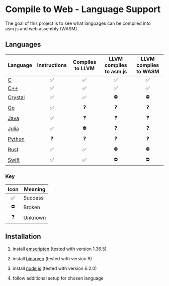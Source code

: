 # Compile to Web - Language Support

The goal of this project is to see what languages can be compiled into asm.js
and web assembly (WASM)

## Languages

| Language                     | Instructions       | Compiles to LLVM   | LLVM compiles to asm.js | LLVM compiles to WASM |
|------------------------------|:------------------:|:------------------:|:-----------------------:|:---------------------:|
| [C](C/README.md)             | :white_check_mark: | :white_check_mark: | :white_check_mark:      | :white_check_mark:    |
| [C++](C++/README.md)         | :white_check_mark: | :white_check_mark: | :white_check_mark:      | :white_check_mark:    |
| [Crystal](Crystal/README.md) | :white_check_mark: | :white_check_mark: | :no_entry:              | :no_entry:            |
| [Go](Go/README.md)           | :white_check_mark: | :question:         | :question:              | :question:            |
| [Java](Java/README.md)       | :white_check_mark: | :question:         | :question:              | :question:            |
| [Julia](Julia/README.md)     | :white_check_mark: | :no_entry:         | :question:              | :question:            |
| [Python](Python/README.md)   | :question:         | :question:         | :question:              | :question:            |
| [Rust](Rust/README.md)       | :white_check_mark: | :white_check_mark: | :no_entry:              | :no_entry:            |
| [Swift](Swift/README.md)     | :white_check_mark: | :white_check_mark: | :no_entry:              | :no_entry:            |

### Key

| Icon               | Meaning |
|:------------------:|---------|
| :white_check_mark: | Success |
| :no_entry:         | Broken  |
| :question:         | Unknown |

## Installation

1.  install [emscripten](https://kripken.github.io/emscripten-site/docs/getting_started/downloads.html)
    (tested with version 1.36.5)

2.  install [binaryen](https://github.com/kripken/emscripten/wiki/WebAssembly#building-webassembly-now)
    (tested with version 9)

3.  install [node.js](https://nodejs.org/en/download/)
    (tested with version 6.2.0)

4.  follow additional setup for chosen language
